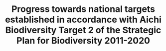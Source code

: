 ---
data_non_statistical: true
goal_meta_link: http://unstats.un.org/sdgs/files/metadata-compilation/Metadata-Goal-15.pdf
graph: null
graph_title: Progress towards national targets established in accordance with Aichi
  Biodiversity Target 2 of the Strategic Plan for Biodiversity 2011-2020
graph_type: null
has_metadata: false
indicator: 15.9.1
indicator_name: Progress towards national targets established in accordance with Aichi
  Biodiversity Target 2 of the Strategic Plan for Biodiversity 2011-2020
indicator_sort_order: 15-09-01
indicator_variable: null
layout: indicator
national_geographical_coverage: United States
permalink: /15-9-1/
published: true
reporting_status: notstarted
sdg_goal: 15
source_active_1: true
source_notes_1: null
source_title_1: null
target: By 2020, integrate ecosystem and biodiversity values into national and local
  planning, development processes, poverty reduction strategies and accounts.
target_id: '15.9'
title: Progress towards national targets established in accordance with Aichi Biodiversity
  Target 2 of the Strategic Plan for Biodiversity 2011-2020
un_custodial_agency: CBD-Secretariatt, UNEP
un_designated_tier: '3'
variable_description: null
variable_notes: null
---